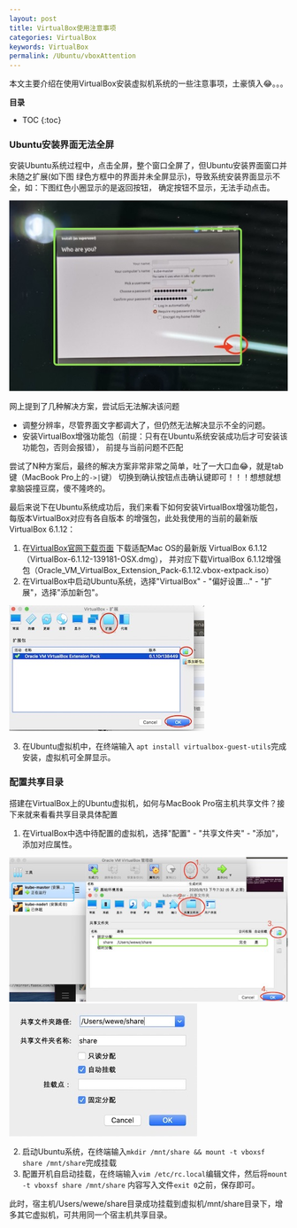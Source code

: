 ```yaml
---
layout: post
title: VirtualBox使用注意事项
categories: VirtualBox
keywords: VirtualBox
permalink: /Ubuntu/vboxAttention
---
```


本文主要介绍在使用VirtualBox安装虚拟机系统的一些注意事项，土豪慎入😂。。。

**目录**

* TOC
{:toc}

### Ubuntu安装界面无法全屏
安装Ubuntu系统过程中，点击全屏，整个窗口全屏了，但Ubuntu安装界面窗口并未随之扩展(如下图
绿色方框中的界面并未全屏显示)，导致系统安装界面显示不全，如：下图红色小圈显示的是返回按钮，
确定按钮不显示，无法手动点击。

![界面无法全屏](/images/posts/virtualbox/notfullscreen.jpg "界面无法全屏")

网上提到了几种解决方案，尝试后无法解决该问题
- 调整分辨率，尽管界面文字都调大了，但仍然无法解决显示不全的问题。
- 安装VirtualBox增强功能包（前提：只有在Ubuntu系统安装成功后才可安装该功能包，否则会报错），
前提与当前问题不匹配

尝试了N种方案后，最终的解决方案非常非常之简单，吐了一大口血😂，就是tab键（MacBook Pro上的`->|`键）
切换到确认按钮点击确认键即可！！！想想就想拿脑袋撞豆腐，傻不隆咚的。

最后来说下在Ubuntu系统成功后，我们来看下如何安装VirtualBox增强功能包，每版本VirtualBox对应有各自版本
的增强包，此处我使用的当前的最新版VirtualBox 6.1.12：
1. 在[VirtualBox官网下载页面](https://www.virtualbox.org/wiki/Downloads) 下载适配Mac OS的最新版
VirtualBox 6.1.12（VirtualBox-6.1.12-139181-OSX.dmg），
并对应下载VirtualBox 6.1.12增强包（Oracle_VM_VirtualBox_Extension_Pack-6.1.12.vbox-extpack.iso）
2. 在VirtualBox中启动Ubuntu系统，选择"VirtualBox" - "偏好设置..." - "扩展"，选择"添加新包"。

![添加增强包](/images/posts/virtualbox/extension1.jpg "添加增强包")

3. 在Ubuntu虚拟机中，在终端输入 `apt install virtualbox-guest-utils`完成安装，虚拟机可全屏显示。

### 配置共享目录
搭建在VirtualBox上的Ubuntu虚拟机，如何与MacBook Pro宿主机共享文件？接下来就来看看共享目录具体配置
1. 在VirtualBox中选中待配置的虚拟机，选择"配置" - "共享文件夹" - "添加"，添加对应属性。

![配置共享目录1](/images/posts/virtualbox/share1.jpg "配置共享目录1")
![配置共享目录2](/images/posts/virtualbox/share2.jpg "配置共享目录2")

2. 启动Ubuntu系统，在终端输入`mkdir /mnt/share && mount -t vboxsf share /mnt/share`完成挂载
3. 配置开机自启动挂载，在终端输入`vim /etc/rc.local`编辑文件，然后将`mount -t vboxsf share /mnt/share`
内容写入文件`exit 0`之前，保存即可。

此时，宿主机/Users/wewe/share目录成功挂载到虚拟机/mnt/share目录下，增多其它虚拟机，可共用同一个宿主机共享目录。

